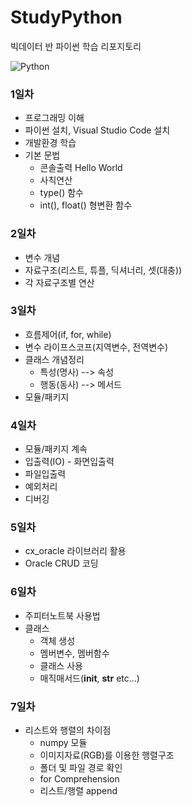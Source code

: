 # StudyPython
빅데이터 반 파이썬 학습 리포지토리

![Python](https://jacoblee.io/content/images/2021/08/4e105f96750899.5eb54f337fb8e-17.png)


### 1일차
- 프로그래밍 이해
- 파이썬 설치, Visual Studio Code 설치
- 개발환경 학습
- 기본 문법
	- 콘솔출력 Hello World
	- 사칙연산
	- type() 함수
	- int(), float() 형변환 함수

### 2일차
- 변수 개념
- 자료구조(리스트, 튜플, 딕셔너리, 셋(대충))
- 각 자료구조별 연산

### 3일차
- 흐름제어(if, for, while)
- 변수 라이프스코프(지역변수, 전역변수)
- 클래스 개념정리
	- 특성(명사)  --> 속성
	- 행동(동사)  --> 메서드
- 모듈/패키지

### 4일차
- 모듈/패키지 계속
- 입출력(IO) - 화면입출력
- 파일입출력
- 예외처리
- 디버깅

### 5일차
- cx_oracle 라이브러리 활용
- Oracle CRUD 코딩

### 6일차
- 주피터노트북 사용법
- 클래스
	- 객체 생성
	- 멤버변수, 멤버함수
	- 클래스 사용
	- 매직매서드(__init__, __str__ etc...)

### 7일차
- 리스트와 행렬의 차이점
	- numpy 모듈
	- 이미지자료(RGB)를 이용한 행렬구조
	- 폴더 및 파일 경로 확인
	- for Comprehension
	- 리스트/행렬 append
